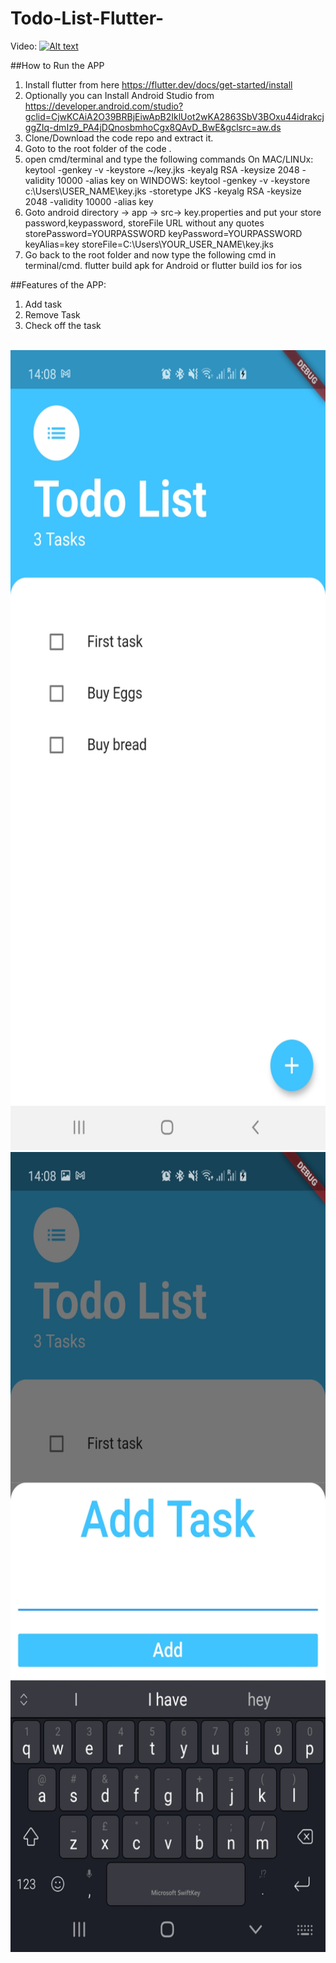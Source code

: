 # Todo-List-Flutter-

Video:
[![Alt text](https://img.youtube.com/vi/Z6mS95eBito/0.jpg)](https://www.youtube.com/watch?v=Z6mS95eBito)

##How to Run the APP
1. Install flutter from here
https://flutter.dev/docs/get-started/install
2. Optionally you can Install Android Studio from
https://developer.android.com/studio?gclid=CjwKCAiA2O39BRBjEiwApB2IklUot2wKA2863SbV3BOxu44idrakcjggZIq-dmIz9_PA4jDQnosbmhoCgx8QAvD_BwE&gclsrc=aw.ds
3. Clone/Download the code repo and extract it.
4. Goto to the root folder of the code .
5. open cmd/terminal and type the following commands
 On MAC/LINUx:
 keytool -genkey -v -keystore ~/key.jks -keyalg RSA -keysize 2048 -validity 10000 -alias key
 on WINDOWS:
 keytool -genkey -v -keystore c:\Users\USER_NAME\key.jks -storetype JKS -keyalg RSA -keysize 2048 -validity 10000 -alias key
6. Goto android directory -> app -> src-> key.properties and put your store password,keypassword, storeFile URL without any quotes
        storePassword=YOURPASSWORD
        keyPassword=YOURPASSWORD
        keyAlias=key
        storeFile=C:\\Users\\YOUR_USER_NAME\\key.jks
7. Go back to the root folder and now type the following cmd in terminal/cmd.
    flutter build apk for Android
    or flutter build ios for ios


##Features of the APP:
1. Add task
2. Remove Task
3. Check off the task

<br>
<img src="./TodoList_output/ss1.jpg" widht="720" height="1280"/>
<br>
<img src="./TodoList_output/ss2.jpg" widht="720" height="1280"/>


